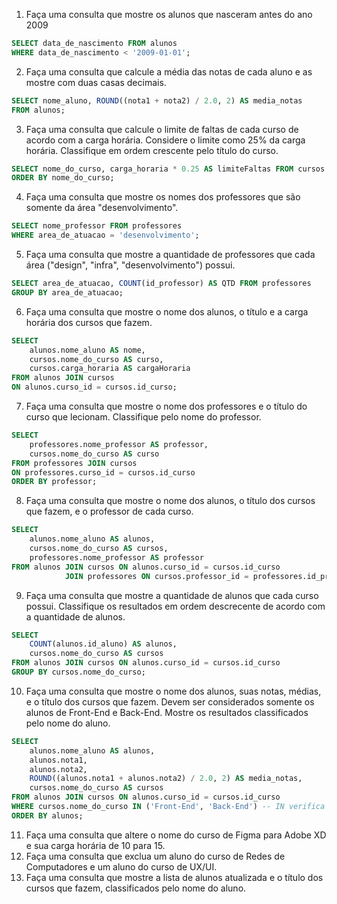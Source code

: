 1) Faça uma consulta que mostre os alunos que nasceram antes do ano 2009

```sql
SELECT data_de_nascimento FROM alunos
WHERE data_de_nascimento < '2009-01-01';
```

2) Faça uma consulta que calcule a média das notas de cada aluno e as mostre com duas casas decimais.

```sql
SELECT nome_aluno, ROUND((nota1 + nota2) / 2.0, 2) AS media_notas
FROM alunos;
```
3) Faça uma consulta que calcule o limite de faltas de cada curso de acordo com a carga horária. Considere o limite como 25% da carga horária. Classifique em ordem crescente pelo título do curso.

```sql
SELECT nome_do_curso, carga_horaria * 0.25 AS limiteFaltas FROM cursos
ORDER BY nome_do_curso;
```
4) Faça uma consulta que mostre os nomes dos professores que são somente da área "desenvolvimento".

```sql
SELECT nome_professor FROM professores
WHERE area_de_atuacao = 'desenvolvimento'; 
```
5) Faça uma consulta que mostre a quantidade de professores que cada área ("design", "infra", "desenvolvimento") possui.

```sql
SELECT area_de_atuacao, COUNT(id_professor) AS QTD FROM professores
GROUP BY area_de_atuacao;
```
6) Faça uma consulta que mostre o nome dos alunos, o título e a carga horária dos cursos que fazem.

```sql
SELECT 
    alunos.nome_aluno AS nome, 
    cursos.nome_do_curso AS curso,
    cursos.carga_horaria AS cargaHoraria
FROM alunos JOIN cursos
ON alunos.curso_id = cursos.id_curso;
```
7) Faça uma consulta que mostre o nome dos professores e o título do curso que lecionam. Classifique pelo nome do professor.

```sql
SELECT 
    professores.nome_professor AS professor,
    cursos.nome_do_curso AS curso
FROM professores JOIN cursos
ON professores.curso_id = cursos.id_curso
ORDER BY professor;
```
8) Faça uma consulta que mostre o nome dos alunos, o título dos cursos que fazem, e o professor de cada curso.

```sql
SELECT 
    alunos.nome_aluno AS alunos,
    cursos.nome_do_curso AS cursos,
    professores.nome_professor AS professor
FROM alunos JOIN cursos ON alunos.curso_id = cursos.id_curso
            JOIN professores ON cursos.professor_id = professores.id_professor;
```
9) Faça uma consulta que mostre a quantidade de alunos que cada curso possui. Classifique os resultados em ordem descrecente de acordo com a quantidade de alunos.

```sql
SELECT 
    COUNT(alunos.id_aluno) AS alunos,
    cursos.nome_do_curso AS cursos
FROM alunos JOIN cursos ON alunos.curso_id = cursos.id_curso
GROUP BY cursos.nome_do_curso;

```
10) Faça uma consulta que mostre o nome dos alunos, suas notas, médias, e o título dos cursos que fazem. Devem ser considerados somente os alunos de Front-End e Back-End. Mostre os resultados classificados pelo nome do aluno.

```sql
SELECT 
    alunos.nome_aluno AS alunos,
    alunos.nota1,
    alunos.nota2,
    ROUND((alunos.nota1 + alunos.nota2) / 2.0, 2) AS media_notas,
    cursos.nome_do_curso AS cursos
FROM alunos JOIN cursos ON alunos.curso_id = cursos.id_curso
WHERE cursos.nome_do_curso IN ('Front-End', 'Back-End') -- IN verifica valores dentro de uma lista 
ORDER BY alunos;
```
11) Faça uma consulta que altere o nome do curso de Figma para Adobe XD e sua carga horária de 10 para 15.
12) Faça uma consulta que exclua um aluno do curso de Redes de Computadores e um aluno do curso de UX/UI.
13) Faça uma consulta que mostre a lista de alunos atualizada e o título dos cursos que fazem, classificados pelo nome do aluno.